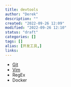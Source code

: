 ```yaml
---
title: devtools
author: "Derek"
description: ""
created: "2022-09-26 12:09"
modified: "2022-09-26 12:10"
status: "draft"
categories: []
tags: []
alias: [开发工具,]
links: 
---
```


- [Git](Git.md)
- [Vim](Vim.md)
- RegEx
- Docker